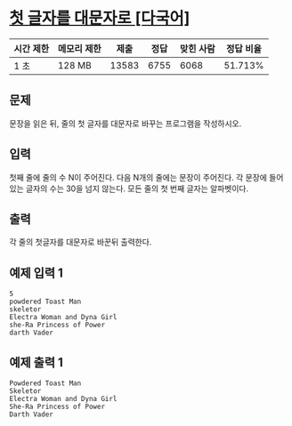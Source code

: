 

# [첫 글자를 대문자로 [다국어]](https://www.acmicpc.net/problem/4458)

| 시간 제한 | 메모리 제한 | 제출 | 정답 | 맞힌 사람 | 정답 비율 |
| --- | --- | --- | --- | --- | --- |
| 1 초 | 128 MB | 13583 | 6755 | 6068 | 51.713% |

## 문제

문장을 읽은 뒤, 줄의 첫 글자를 대문자로 바꾸는 프로그램을 작성하시오.

## 입력

첫째 줄에 줄의 수 N이 주어진다. 다음 N개의 줄에는 문장이 주어진다. 각 문장에 들어있는 글자의 수는 30을 넘지 않는다. 모든 줄의 첫 번째 글자는 알파벳이다.

## 출력

각 줄의 첫글자를 대문자로 바꾼뒤 출력한다.

## 예제 입력 1

```
5
powdered Toast Man
skeletor
Electra Woman and Dyna Girl
she-Ra Princess of Power
darth Vader

```

## 예제 출력 1

```
Powdered Toast Man
Skeletor
Electra Woman and Dyna Girl
She-Ra Princess of Power
Darth Vader
```
